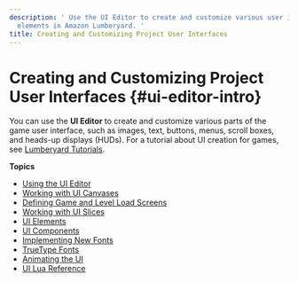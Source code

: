 ```yaml
---
description: ' Use the UI Editor to create and customize various user interface
  elements in Amazon Lumberyard. '
title: Creating and Customizing Project User Interfaces
---
```

# Creating and Customizing Project User Interfaces {#ui-editor-intro}

You can use the **UI Editor** to create and customize various parts of the game user interface, such as images, text, buttons, menus, scroll boxes, and heads\-up displays \(HUDs\)\. For a tutorial about UI creation for games, see [Lumberyard Tutorials](https://gamedev.amazon.com/forums/tutorials)\.

**Topics**
+ [Using the UI Editor](/docs/userguide/ui/editor/using.md)
+ [Working with UI Canvases](/docs/userguide/ui/editor/creating-canvases.md)
+ [Defining Game and Level Load Screens](/docs/userguide/ui/editor/load-screens.md)
+ [Working with UI Slices](/docs/userguide/ui/editor/working-slices.md)
+ [UI Elements](/docs/userguide/ui/editor/elements.md)
+ [UI Components](/docs/userguide/ui/editor/components.md)
+ [Implementing New Fonts](/docs/userguide/ui/fonts/_index.md)
+ [TrueType Fonts](/docs/userguide/rendering/truetype.md)
+ [Animating the UI](/docs/userguide/ui/animating/_index.md)
+ [UI Lua Reference](/docs/userguide/scripting/lua/ces-api-ui.md)
